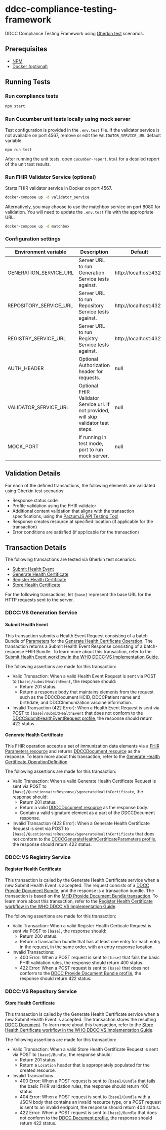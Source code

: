 # ddcc-compliance-testing-framework

DDCC Compliance Testing Framework using [Gherkin test](https://cucumber.io/docs/gherkin/) scenarios.

## Prerequisites

- [NPM](https://docs.npmjs.com)
- [Docker (optional)](https://docs.docker.com/get-docker/)

## Running Tests

### Run compliance tests

```sh
npm start
```

### Run Cucumber unit tests locally using mock server

Test configuration is provided in the `.env.test` file. If the validator service is not available on port 4567, remove or edit the `VALIDATOR_SERVICE_URL` default variable.

```sh
npm run test
```

After running the unit tests, open `cucumber-report.html` for a detailed report of the unit test results.

### Run FHIR Validator Service (optional)

Starts FHIR validator service in Docker on port 4567.

```sh
docker-compose up -d validator_service
```

Alternatively, you may choose to use the matchbox service on port 8080 for validation. You will need to update the `.env.test` file with the appropriate URL.

```sh
docker-compose up -d matchbox
```

### Configuration settings

| Environment variable   | Description                                                                           | Default               |
| ---------------------- | ------------------------------------------------------------------------------------- | --------------------- |
| GENERATION_SERVICE_URL | Server URL to run Generation Service tests against.                                   | http://localhost:4321 |
| REPOSITORY_SERVICE_URL | Server URL to run Repository Service tests against.                                   | http://localhost:4321 |
| REGISTRY_SERVICE_URL   | Server URL to run Registry Service tests against.                                     | http://localhost:4321 |
| AUTH_HEADER            | Optional Authorization header for requests.                                           | null                  |
| VALIDATOR_SERVICE_URL  | Optional FHIR Validator Service url. If not provided, will skip validator test steps. | null                  |
| MOCK_PORT              | If running in test mode, port to run mock server.                                     | null                  |

## Validation Details

For each of the defined transactions, the following elements are validated using Gherkin test scenarios:

- Response status code
- Profile validation using the FHIR validator
- Additional content validation that aligns with the transaction specifications, using the [PactumJS API Testing Tool](https://pactumjs.github.io/#/)
- Response creates resource at specified location (if applicable for the transaction)
- Error conditions are satisfied (if applicable for the transaction)

## Transaction Details

The following transactions are tested via Gherkin test scenarios:

- [Submit Health Event](https://worldhealthorganization.github.io/ddcc/transactions.html#submit-health-event)
- [Generate Health Certificate](https://worldhealthorganization.github.io/ddcc/OperationDefinition-DDCC-QuestionnaireResponse-generateHealthCertificate.html)
- [Register Health Certificate](https://worldhealthorganization.github.io/ddcc/transactions.html#register-health-certificate)
- [Store Health Certificate](https://worldhealthorganization.github.io/ddcc/transactions.html#store-health-certificate)

For the following transactions, let `[base]` represent the base URL for the HTTP requests sent to the server.

### DDCC:VS Generation Service

#### Submit Health Event

This transaction submits a Health Event Request consisting of a batch Bundle of [Parameters](https://worldhealthorganization.github.io/ddcc/StructureDefinition-DDCCGenerateHealthCertificateParameters.html) for the [Generate Health Certificate Operation](https://worldhealthorganization.github.io/ddcc/OperationDefinition-DDCC-QuestionnaireResponse-generateHealthCertificate.html). The transaction returns a Submit Health Event Response consisting of a batch-response FHIR Bundle. To learn more about this transaction, refer to the [Submit Health Event workflow in the WHO DDCC:VS Implementation Guide](https://worldhealthorganization.github.io/ddcc/transactions.html#submit-health-event).

The following assertions are made for this transaction:

- Valid Transaction: When a valid Health Event Request is sent via POST to `[base]/submitHealthEvent`, the response should:
  - Return 201 status.
  - Return a response body that maintains elements from the request such as the DDCCDocument HCID, DDCCPatient name and birthdate, and DDCCImmunization vaccine information.
- Invalid Transaction (422 Error): When a Health Event Request is sent via POST to `[base]/submitHealthEvent` that does not conform to the [DDCCSubmitHealthEventRequest profile](https://worldhealthorganization.github.io/ddcc/StructureDefinition-DDCCSubmitHealthEventRequest.html), the response should return 422 status.

#### Generate Health Certificate

This FHIR operation accepts a set of immunization data elements via a [FHIR Parameters resource](https://worldhealthorganization.github.io/ddcc/StructureDefinition-DDCCGenerateHealthCertificateParameters.html) and returns [DDCCDocument resource](https://worldhealthorganization.github.io/ddcc/StructureDefinition-DDCCDocument.html) as the response.
To learn more about this transaction, refer to the [Generate Health Certificate OperationDefinition](https://worldhealthorganization.github.io/ddcc/OperationDefinition-DDCC-QuestionnaireResponse-generateHealthCertificate.html).

The following assertions are made for this transaction:

- Valid Transaction: When a valid Generate Health Certificate Request is sent via POST to `[base]/QuestionnaireResponse/$generateHealthCertificate`, the response should:
  - Return 201 status.
  - Return a valid [DDCCDocument resource](https://worldhealthorganization.github.io/ddcc/StructureDefinition-DDCCDocument.html) as the response body.
  - Contain a valid signature element as a part of the DDCCDocument response.
- Invalid Transaction (422 Error): When a Generate Health Certificate Request is sent via POST to `[base]/QuestionnaireResponse/$generateHealthCertificate` that does not conform to the [DCCCGenerateHealthCertificateParameters profile](https://worldhealthorganization.github.io/ddcc/StructureDefinition-DDCCGenerateHealthCertificateParameters.html), the response should return 422 status.

### DDCC:VS Registry Service

#### Register Health Certificate

This transaction is called by the Generate Health Certificate service when a new Submit Health Event is accepted. The request consists of a [DDCC Provide Document Bundle](https://worldhealthorganization.github.io/ddcc/StructureDefinition-DDCCProvideDocumentBundle.html), and the response is a transaction bundle. The transaction is based on the [MHD Provide Document Bundle transaction](https://profiles.ihe.net/ITI/MHD/ITI-65.html#2365412-message-semantics). To learn more about this transaction, refer to the [Register Health Certificate workflow in the WHO DDCC:VS Implementation Guide](https://worldhealthorganization.github.io/ddcc/transactions.html#register-health-certificate).

The following assertions are made for this transaction:

- Valid Transaction: When a valid Register Health Certicate Request is sent via POST to `[base]`, the response should:
  - Return 200 status.
  - Return a transaction bundle that has at least one entry for each entry in the request, in the same order, with an entry response location.
- Invalid Transactions:
  - 400 Error: When a POST request is sent to `[base]` that fails the basic FHIR validation rules, the response should return 400 status.
  - 422 Error: When a POST request is sent to `[base]` that does not conform to the [DDCC Provide Document Bundle profile](https://worldhealthorganization.github.io/ddcc/StructureDefinition-DDCCProvideDocumentBundle.html), the response should return 422 status.

### DDCC:VS Repository Service

#### Store Health Certificate

This transaction is called by the Generate Health Certificate service when a new Submit Health Event is accepted. The transaction stores the resulting [DDCC Document](https://worldhealthorganization.github.io/ddcc/StructureDefinition-DDCCDocument.html). To learn more about this transaction, refer to the [Store Health Certificate workflow in the WHO DDCC:VS Implementation Guide](https://worldhealthorganization.github.io/ddcc/transactions.html#store-health-certificate).

The following assertions are made for this transaction:

- Valid Transaction: When a valid Store Health Certificate Request is sent via POST to `[base]/Bundle`, the response should:
  - Return 201 status.
  - Return a `Location` header that is appropriately populated for the created resource.
- Invalid Transactions
  - 400 Error: When a POST request is sent to `[base]/Bundle` that fails the basic FHIR validation rules, the response should return 400 status.
  - 404 Error: When a POST request is sent to `[base]/Bundle` with a JSON body that contains an invalid resource type, or a POST request is sent to an invalid endpoint, the response should return 404 status.
  - 422 Error: When a POST request is sent to `[base]/Bundle` that does not conform to the [DDCC Document profile](https://worldhealthorganization.github.io/ddcc/StructureDefinition-DDCCDocument.html), the response should return 422 status.
